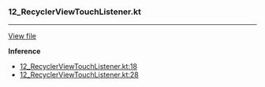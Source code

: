 ### 12_RecyclerViewTouchListener.kt
---
[View file](../../recall_analyzed/12_RecyclerViewTouchListener.kt)

**Inference**

 - [12_RecyclerViewTouchListener.kt:18](../../recall_analyzed/12_RecyclerViewTouchListener.kt#L18)
 - [12_RecyclerViewTouchListener.kt:28](../../recall_analyzed/12_RecyclerViewTouchListener.kt#L28)
